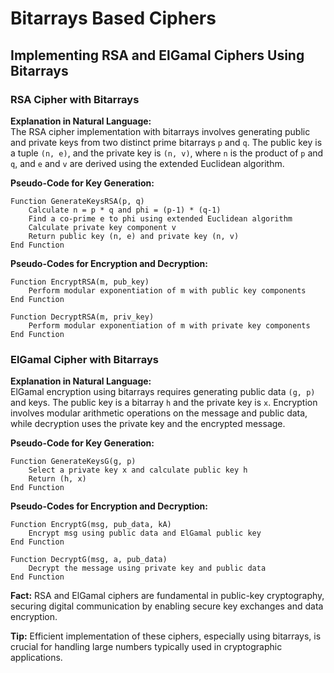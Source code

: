 
# Bitarrays Based Ciphers

## Implementing RSA and ElGamal Ciphers Using Bitarrays

### RSA Cipher with Bitarrays
**Explanation in Natural Language:**  
The RSA cipher implementation with bitarrays involves generating public and private keys from two distinct prime bitarrays `p` and `q`. The public key is a tuple `(n, e)`, and the private key is `(n, v)`, where `n` is the product of `p` and `q`, and `e` and `v` are derived using the extended Euclidean algorithm.

**Pseudo-Code for Key Generation:**
```
Function GenerateKeysRSA(p, q)
    Calculate n = p * q and phi = (p-1) * (q-1)
    Find a co-prime e to phi using extended Euclidean algorithm
    Calculate private key component v
    Return public key (n, e) and private key (n, v)
End Function
```

**Pseudo-Codes for Encryption and Decryption:**
```
Function EncryptRSA(m, pub_key)
    Perform modular exponentiation of m with public key components
End Function

Function DecryptRSA(m, priv_key)
    Perform modular exponentiation of m with private key components
End Function
```

### ElGamal Cipher with Bitarrays
**Explanation in Natural Language:**  
ElGamal encryption using bitarrays requires generating public data `(g, p)` and keys. The public key is a bitarray `h` and the private key is `x`. Encryption involves modular arithmetic operations on the message and public data, while decryption uses the private key and the encrypted message.

**Pseudo-Code for Key Generation:**
```
Function GenerateKeysG(g, p)
    Select a private key x and calculate public key h
    Return (h, x)
End Function
```

**Pseudo-Codes for Encryption and Decryption:**
```
Function EncryptG(msg, pub_data, kA)
    Encrypt msg using public data and ElGamal public key
End Function

Function DecryptG(msg, a, pub_data)
    Decrypt the message using private key and public data
End Function
```

**Fact:** RSA and ElGamal ciphers are fundamental in public-key cryptography, securing digital communication by enabling secure key exchanges and data encryption.

**Tip:** Efficient implementation of these ciphers, especially using bitarrays, is crucial for handling large numbers typically used in cryptographic applications.
